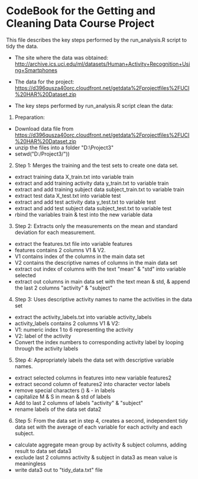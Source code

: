 CodeBook for the Getting and Cleaning Data Course Project
=========================================================

This file describes the key steps performed by the run_analysis.R script to tidy the data.

* The site where the data was obtained:
http://archive.ics.uci.edu/ml/datasets/Human+Activity+Recognition+Using+Smartphones

* The data for the project:
https://d396qusza40orc.cloudfront.net/getdata%2Fprojectfiles%2FUCI%20HAR%20Dataset.zip 


* The key steps performed by run_analysis.R script clean the data:   
 1. Preparation:
   - Download data file from https://d396qusza40orc.cloudfront.net/getdata%2Fprojectfiles%2FUCI%20HAR%20Dataset.zip
   - unzip the files into a folder "D:\Project3\"
   - setwd("D:/Project3/"))
 2. Step 1: Merges the training and the test sets to create one data set.
   - extract training data X_train.txt into variable train
   - extract and add training activity data y_train.txt to variable train
   - extract and add training subject data subject_train.txt to variable train
   - extract test data X_test.txt into variable test
   - extract and add test activity data y_test.txt to variable test
   - extract and add test subject data subject_test.txt to variable test
   - rbind the variables train & test into the new variable data
 3. Step 2: Extracts only the measurements on the mean and standard deviation for each measurement.
   - extract the features.txt file into variable features
   - features contains 2 columns V1 & V2. 
   - V1 contains index of the columns in the main data set  
   - V2 contains the descriptive names of columns in the main data set
   - extract out index of columns with the text "mean" & "std" into variable selected
   - extract out columns in main data set with the text mean & std, & append the last 2 columns "activity" & "subject"
 4. Step 3: Uses descriptive activity names to name the activities in the data set
   - extract the activity_labels.txt into variable activity_labels
   - activity_labels contains 2 columns V1 & V2:
   - V1: numeric index 1 to 6 representing the activity
   - V2: label of the activity
   - Convert the index numbers to corresponding activity label by looping through the activity labels
 5. Step 4: Appropriately labels the data set with descriptive variable names. 
   - extract selected columns in features into new variable features2
   - extract second column of features2 into character vector labels
   - remove special characters () & - in labels 
   - capitalize M & S in mean & std of labels
   - Add to last 2 columns of labels "activity" & "subject"
   - rename labels of the data set data2
 6. Step 5: From the data set in step 4, creates a second, independent tidy data set with the average of each variable for each activity and each subject.
   - calculate aggregate mean group by activity & subject columns, adding result to data set data3 
   - exclude last 2 columns activity & subject in data3 as mean value is meaningless 
   - write data3 out to "tidy_data.txt" file